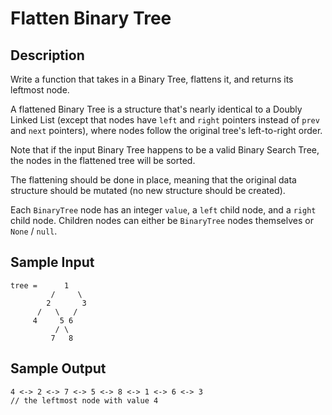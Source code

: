 # Flatten Binary Tree

## Description
Write a function that takes in a Binary Tree, flattens it, and returns its leftmost node.

A flattened Binary Tree is a structure that's nearly identical to a Doubly Linked List (except that nodes have `left` and `right` pointers instead of `prev` and `next` pointers), where nodes follow the original tree's left-to-right order.

Note that if the input Binary Tree happens to be a valid Binary Search Tree, the nodes in the flattened tree will be sorted.

The flattening should be done in place, meaning that the original data structure should be mutated (no new structure should be created).

Each `BinaryTree` node has an integer `value`, a `left` child node, and a `right` child node. Children nodes can either be `BinaryTree` nodes themselves or `None` / `null`.

## Sample Input
```
tree =      1
         /     \
        2       3
      /   \   /
     4     5 6
          / \
         7   8
```

## Sample Output
```
4 <-> 2 <-> 7 <-> 5 <-> 8 <-> 1 <-> 6 <-> 3 
// the leftmost node with value 4
```